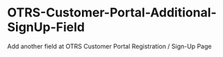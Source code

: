 # OTRS-Customer-Portal-Additional-SignUp-Field
Add another field at OTRS Customer Portal Registration / Sign-Up Page
